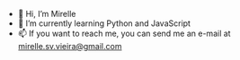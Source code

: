 - 👋 Hi, I’m Mirelle
- 🌱 I’m currently learning Python and JavaScript
- 📫 If you want to reach me, you can send me an e-mail at mirelle.sv.vieira@gmail.com
